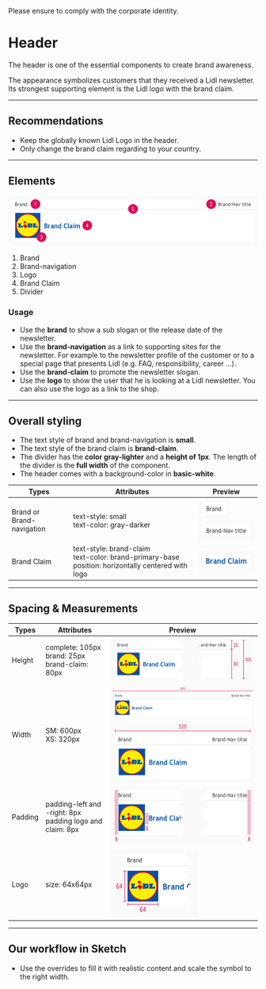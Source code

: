 <AlertInfo alertHeadline="Modifiable">
Please ensure to comply with the corporate identity.
</AlertInfo>

# Header

The header is one of the essential components to create brand awareness.

The appearance symbolizes customers that they received a Lidl newsletter. Its strongest supporting element is the Lidl logo with the brand claim.

---

## Recommendations

- Keep the globally known Lidl Logo in the header.
- Only change the brand claim regarding to your country.

---

## Elements

![Complete: SM+XS](assets/complete/SM@1x.png)

1. Brand
2. Brand-navigation
3. Logo
4. Brand Claim
5. Divider

### Usage

- Use the **brand** to show a sub slogan or the release date of the newsletter.
- Use the **brand-navigation** as a link to supporting sites for the newsletter. For example to the newsletter profile of the customer or to a special page that presents Lidl (e.g. FAQ, responsibility, career …).
- Use the **brand-claim** to promote the newsletter slogan.
- Use the **logo** to show the user that he is looking at a Lidl newsletter. You can also use the logo as a link to the shop.

---

## Overall styling

- The text style of brand and brand-navigation is **small**.
- The text style of the brand claim is **brand-claim**.
- The divider has the **color gray-lighter** and a **height of 1px**. The length of the divider is the **full width** of the component.
- The header comes with a background-color in **basic-white**.

| Types | Attributes | Preview |
|---|---|---|
| Brand or <br> Brand-navigation | text-style: small <br> text-color: gray-darker | ![Brand](assets/item/brand@1x.png) <br> ![Brand-nav](assets/item/brand-navigation@1x.png)|
| Brand Claim | text-style: brand-claim <br> text-color: brand-primary-base <br> position: horizontally centered with logo | ![Brand-claim](assets/item/brand-claim@1x.png) |

---

## Spacing & Measurements

| Types | Attributes | Preview |
|---|---|---|
| Height | complete: 105px <br> brand: 25px <br> brand-claim: 80px | ![Height](assets/measurements/XS/height@1x.png) |
| Width | SM: 600px <br> XS: 320px| ![Width SM](assets/measurements/SM/width@1x.png) <br> ![Width XS](assets/measurements/XS/width@1x.png) |
| Padding | padding-left and -right: 8px <br> padding logo and claim: 8px | ![Padding](assets/measurements/padding@1x.png) |
| Logo | size: 64x64px | ![Logo-size](assets/measurements/logo-size@1x.png) |

---

## Our workflow in Sketch

- Use the overrides to fill it with realistic content and scale the symbol to the right width.
